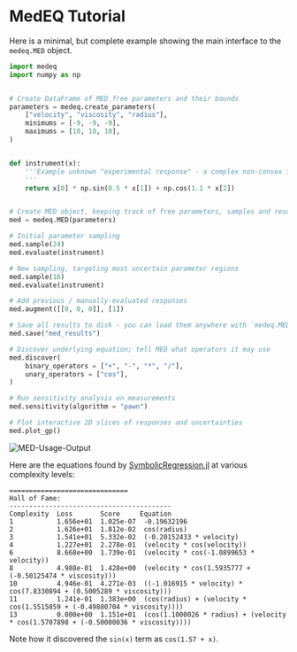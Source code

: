 # MedEQ Tutorial

Here is a minimal, but complete example showing the main interface to the ``medeq.MED`` object.

```python
import medeq
import numpy as np


# Create DataFrame of MED free parameters and their bounds
parameters = medeq.create_parameters(
    ["velocity", "viscosity", "radius"],
    minimums = [-9, -9, -9],
    maximums = [10, 10, 10],
)


def instrument(x):
    '''Example unknown "experimental response" - a complex non-convex function.
    '''
    return x[0] * np.sin(0.5 * x[1]) + np.cos(1.1 * x[2])


# Create MED object, keeping track of free parameters, samples and results
med = medeq.MED(parameters)

# Initial parameter sampling
med.sample(24)
med.evaluate(instrument)

# New sampling, targeting most uncertain parameter regions
med.sample(16)
med.evaluate(instrument)

# Add previous / manually-evaluated responses
med.augment([[0, 0, 0]], [1])

# Save all results to disk - you can load them anywhere with `medeq.MED.load(filepath)`
med.save("med_results")

# Discover underlying equation; tell MED what operators it may use
med.discover(
    binary_operators = ["+", "-", "*", "/"],
    unary_operators = ["cos"],
)

# Run sensitivity analysis on measurements
med.sensitivity(algorithm = "pawn")

# Plot interactive 2D slices of responses and uncertainties
med.plot_gp()
```

![MED-Usage-Output](https://github.com/uob-positron-imaging-centre/MED/blob/main/docs/source/_static/usage-output.png?raw=true)


Here are the equations found by [SymbolicRegression.jl](https://github.com/MilesCranmer/SymbolicRegression.jl)
at various complexity levels:

```
==============================
Hall of Fame:
-----------------------------------------
Complexity  Loss       Score     Equation
1           1.656e+01  1.025e-07  -0.19632196
2           1.626e+01  1.812e-02  cos(radius)
3           1.541e+01  5.332e-02  (-0.20152433 * velocity)
4           1.227e+01  2.278e-01  (velocity * cos(velocity))
6           8.668e+00  1.739e-01  (velocity * cos(-1.0899653 * velocity))
8           4.988e-01  1.428e+00  (velocity * cos(1.5935777 + (-0.50125474 * viscosity)))
10          4.946e-01  4.271e-03  ((-1.016915 * velocity) * cos(7.8330894 + (0.5005289 * viscosity)))
11          1.241e-01  1.383e+00  (cos(radius) + (velocity * cos(1.5515859 + (-0.49880704 * viscosity))))
13          0.000e+00  1.151e+01  (cos(1.1000026 * radius) + (velocity * cos(1.5707898 + (-0.50000036 * viscosity))))
```

Note how it discovered the `sin(x)` term as `cos(1.57 + x)`.


